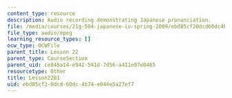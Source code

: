 ```yaml
---
content_type: resource
description: Audio recording demonstrating Japanese pronunciation.
file: /media/courses/21g-504-japanese-iv-spring-2009/ebd85cf20dcd60dc4b74e044e5a27ef7_Lesson22B1.mp3
file_type: audio/mpeg
learning_resource_types: []
ocw_type: OCWFile
parent_title: Lesson 22
parent_type: CourseSection
parent_uid: ce845a14-e942-541d-7d56-a411e07e0465
resourcetype: Other
title: Lesson22B1
uid: ebd85cf2-0dcd-60dc-4b74-e044e5a27ef7
---
```


